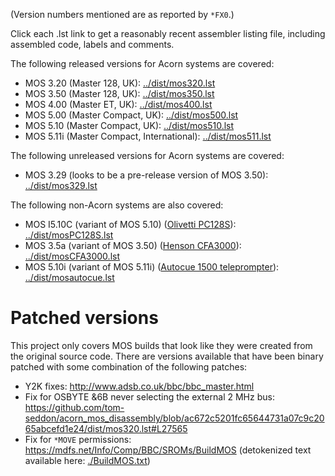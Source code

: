 (Version numbers mentioned are as reported by `*FX0`.)

Click each .lst link to get a reasonably recent assembler listing
file, including assembled code, labels and comments.

The following released versions for Acorn systems are covered:

- MOS 3.20 (Master 128, UK): [../dist/mos320.lst](../dist/mos320.lst)
- MOS 3.50 (Master 128, UK): [../dist/mos350.lst](../dist/mos350.lst)
- MOS 4.00 (Master ET, UK): [../dist/mos400.lst](../dist/mos400.lst)
- MOS 5.00 (Master Compact, UK): [../dist/mos500.lst](../dist/mos500.lst)
- MOS 5.10 (Master Compact, UK): [../dist/mos510.lst](../dist/mos510.lst)
- MOS 5.11i (Master Compact, International):  [../dist/mos511.lst](../dist/mos511.lst)

The following unreleased versions for Acorn systems are covered:

- MOS 3.29 (looks to be a pre-release version of MOS 3.50):  [../dist/mos329.lst](../dist/mos329.lst)

The following non-Acorn systems are also covered:

- MOS I5.10C (variant of MOS 5.10) ([Olivetti PC128S](https://it.wikipedia.org/wiki/Olivetti_Prodest_PC_128_S)):  [../dist/mosPC128S.lst](../dist/mosPC128S.lst)
- MOS 3.5a (variant of MOS 3.50) ([Henson CFA3000](https://stardot.org.uk/forums/viewtopic.php?t=20676)):  [../dist/mosCFA3000.lst](../dist/mosCFA3000.lst)
- MOS 5.10i (variant of MOS 5.11i) ([Autocue 1500 teleprompter](https://stardot.org.uk/forums/viewtopic.php?t=7179)):  [../dist/mosautocue.lst](../dist/mosautocue.lst)

# Patched versions

This project only covers MOS builds that look like they were created
from the original source code. There are versions available that have
been binary patched with some combination of the following patches:

- Y2K fixes: http://www.adsb.co.uk/bbc/bbc_master.html
- Fix for OSBYTE &6B never selecting the external 2 MHz bus: https://github.com/tom-seddon/acorn_mos_disassembly/blob/ac672c5201fc65644731a07c9c2065abcefd1e24/dist/mos320.lst#L27565
- Fix for `*MOVE` permissions: https://mdfs.net/Info/Comp/BBC/SROMs/BuildMOS (detokenized text available here: [./BuildMOS.txt](./BuildMOS.txt))
